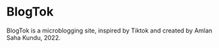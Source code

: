 # BlogTok
BlogTok is a microblogging site, inspired by Tiktok and created by Amlan Saha Kundu, 2022.

